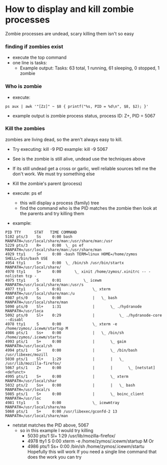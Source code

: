 # How to display and kill zombie processes

Zombie processes are undead, scary killing them isn't so easy

### finding if zombies exist
* execute the top command
* one line is tasks:
    * Example output: Tasks: 63 total, 1 running, 61 sleeping, 0 stopped, 1 zombie

### Who is zombie
* execute:
```
ps aux | awk '"[Zz]" ~ $8 { printf("%s, PID = %d\n", $8, $2); }'
```
* example output is zombie process status, process ID: Z+, PID = 5067

### Kill the zombies
zombies are living dead, so the aren't always easy to kill.

* Try executing: kill -9 PID
example: kill -9 5067
* See is the zombie is still alive, undead
use the techniques above
* If its still undead
get a cross or garlic, well reliable sources tell me the don't work. We must try something else
* Kill the zombie's parent (process)
* execute: ps ef
    * this will display a process (family) tree
    * find the command who is the PID matches the zombie then look at the parents and try killing them

* example:
```
PID TTY      STAT   TIME COMMAND
5102 pts/3    Ss     0:00 bash MANPATH=/usr/local/share/man:/usr/share/man:/usr
5229 pts/3    R+     0:00  \_ ps ef MANPATH=/usr/local/share/man:/usr/share/man
4929 tty1     S+     0:00 -bash TERM=linux HOME=/home/zymos SHELL=/bin/bash USE
4954 tty1     S+     0:00  \_ /bin/sh /usr/bin/startx MANPATH=/usr/local/share/
4970 tty1     S+     0:00      \_ xinit /home/zymos/.xinitrc -- -nolisten tcp -
4975 tty1     S      0:01          \_ icewm MANPATH=/usr/local/share/man:/usr/s
4977 tty1     S      0:01              \_ xterm MANPATH=/usr/local/share/man:/u
4987 pts/0    Ss     0:00              |   \_ bash MANPATH=/usr/local/share/man
5090 pts/0    Sl+    1:31              |       \_ ./hydranode MANPATH=/usr/loca
5092 pts/0    Sl+    0:29              |           \_ ./hydranode-core --disabl
4978 tty1     S      0:00              \_ xterm -e /home/zymos/.icewm/startup M
4986 pts/1    Ss+    0:00              |   \_ /bin/sh /home/zymos/.icewm/startu
4993 pts/1    S+     0:00              |       \_ gaim    MANPATH=/usr/local/sh
4994 pts/1    S+     0:00              |       \_ /bin/bash /usr/libexec/mozill
5030 pts/1    Sl+    1:29              |       |   \_ /usr/lib/mozilla-firefox/
5067 pts/1    Z+     0:00              |       |       \_ [netstat] <defunct>
4995 pts/1    S+     0:00              |       \_ xterm MANPATH=/usr/local/shar
5032 pts/2    Ss+    0:00              |       |   \_ bash MANPATH=/usr/local/s
5085 pts/1    S+     0:00              |       \_ boinc_client MANPATH=/usr/loc
4981 tty1     S      0:00              \_ icewmtray MANPATH=/usr/local/share/ma
5060 pts/1    S+     0:00 /usr/libexec/gconfd-2 13 MANPATH=/usr/local/share/man
```
* netstat matches the PID above, 5067
    * so in this example I would try killing
        * 5030 pts/1 Sl+ 1:29 /usr/lib/mozilla-firefox/
        * 4978 tty1 S 0:00 xterm -e /home/zymos/.icewm/startup M
            Or
        * 4986 pts/1 Ss+ 0:00 /bin/sh /home/zymos/.icewm/startu
Hopefully this will work
If you need a  single line command that does the work you can try
